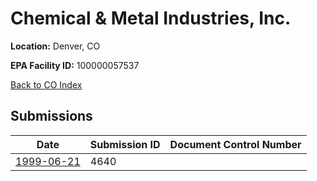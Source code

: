 # Chemical & Metal Industries, Inc.

**Location:** Denver, CO

**EPA Facility ID:** 100000057537

[Back to CO Index](../../index.md)

## Submissions

| Date | Submission ID | Document Control Number |
|------|--------------|-------------------------|
| [1999-06-21](submissions/4640.md) | 4640 |  |
